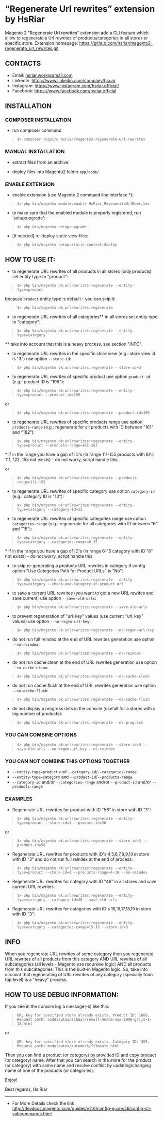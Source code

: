 “Regenerate Url rewrites” extension by HsRiar
=====================
Magento 2 "Regenerate Url rewrites" extension add a CLI feature which allow to regenerate a Url rewrites of products/categories in all stores or specific store.
Extension homepage: https://github.com/hsriar/magento2-regenerate_url_rewrites.git

## CONTACTS
* Email: hsriar.work@gmail.com
* LinkedIn: https://www.linkedin.com/company/hsriar
* Instagram: https://www.instagram.com/hsriar.official/
* Facebook: https://www.facebook.com/hsriar.official

## INSTALLATION

### COMPOSER INSTALLATION
* run composer command:
>`$> composer require hsriar/magento2-regenerate-url-rewrites`

### MANUAL INSTALLATION
* extract files from an archive

* deploy files into Magento2 folder `app/code/`

### ENABLE EXTENSION
* enable extension (use Magento 2 command line interface \*):
>`$> php bin/magento module:enable HsRiar_RegenerateUrlRewrites`

* to make sure that the enabled module is properly registered, run 'setup:upgrade':
>`$> php bin/magento setup:upgrade`

* [if needed] re-deploy static view files:
>`$> php bin/magento setup:static-content:deploy`


## HOW TO USE IT:
* to regenerate URL rewrites of all products in all stores (only products) set entity type to "product":
>`$> php bin/magento ok:urlrewrites:regenerate --entity-type=product`

because `product` entity type is default - you can skip it:
>`$> php bin/magento ok:urlrewrites:regenerate`

* to regenerate URL rewrites of all categories\*\* in all stores set entity type to "category":
>`$> php bin/magento ok:urlrewrites:regenerate --entity-type=category`

\*\* take into account that this is a heavy process, see section "INFO".

* to regenerate URL rewrites in the specific store view (e.g.: store view id is "3") use option `--store-id`:
>`$> php bin/magento ok:urlrewrites:regenerate --store-id=3`

* to regenerate URL rewrites of specific product use option `product-id` (e.g.: product ID is "199"):
>`$> php bin/magento ok:urlrewrites:regenerate --entity-type=product --product-id=199`

or
>`$> php bin/magento ok:urlrewrites:regenerate --product-id=199`

* to regenerate URL rewrites of specific products range use option `products-range` (e.g.: regenerate for all products with ID between "161" and "182"):
>`$> php bin/magento ok:urlrewrites:regenerate --entity-type=product --products-range=161-182`

\* if in the range you have a gap of ID's (in range 111-155 products with ID's 111, 122, 155 not exists) - do not worry, script handle this.

or
>`$> php bin/magento ok:urlrewrites:regenerate --products-range=111-155`

* to regenerate URL rewrites of specific category use option `category-id` (e.g.: category ID is "13"):
>`$> php bin/magento ok:urlrewrites:regenerate --entity-type=category --category-id=13`

* to regenerate URL rewrites of specific categories range use option `categories-range` (e.g.: regenerate for all categories with ID between "6" and "15"):
>`$> php bin/magento ok:urlrewrites:regenerate --entity-type=category --categories-range=6-15`

\* if in the range you have a gap of ID's (in range 6-15 category with ID "8" not exists) - do not worry, script handle this.

* to skip re-generating a products URL rewrites in category if config option "Use Categories Path for Product URLs" is "No":
>`$> php bin/magento ok:urlrewrites:regenerate --entity-type=category --check-use-category-in-product-url`

* to save a current URL rewrites (you want to get a new URL rewites and save current) use option `--save-old-urls`:
>`$> php bin/magento ok:urlrewrites:regenerate --save-old-urls`

* to prevent regeneration of "url_key" values (use current "url_key" values) use option `--no-regen-url-key`:
>`$> php bin/magento ok:urlrewrites:regenerate --no-regen-url-key`

* do not run full reindex at the end of URL rewrites generation use option `--no-reindex`:
>`$> php bin/magento ok:urlrewrites:regenerate --no-reindex`

* do not run cache:clean at the end of URL rewrites generation use option `--no-cache-clean`:
>`$> php bin/magento ok:urlrewrites:regenerate --no-cache-clean`

* do not run cache:flush at the end of URL rewrites generation use option `--no-cache-flush`:
>`$> php bin/magento ok:urlrewrites:regenerate --no-cache-flush`

* do not display a progress dots in the console (usefull for a stores with a big number of products):
>`$> php bin/magento ok:urlrewrites:regenerate --no-progress`

### YOU CAN COMBINE OPTIONS
>`$> php bin/magento ok:urlrewrites:regenerate --store-id=3 --save-old-urls --no-regen-url-key --no-reindex`

### YOU CAN NOT COMBINE THIS OPTIONS TOGETHER
* `--entity-type=product` and `--category-id`/`--categories-range`
* `--entity-type=category` and `--product-id`/`--products-range`
* `--category-id` and/or `--categories-range` and/or `--product-id` and/or `--products-range`

### EXAMPLES
* Regenerate URL rewrites for product with ID "56" in store with ID "3":
>`$> php bin/magento ok:urlrewrites:regenerate --entity-type=product --store-id=3 --product-id=56`

or
>`$> php bin/magento ok:urlrewrites:regenerate --store-id=3 --product-id=56`

* Regenerate URL rewrites for products with ID's 4,5,6,7,8,9,10 in store with ID "3" and do not run full reindex at the end of process:
>`$> php bin/magento ok:urlrewrites:regenerate --entity-type=product --store-id=3 --products-range=4-10 --no-reindex`

* Regenerate URL rewrites for category with ID "48" in all stores and save current URL rewrites:
>`$> php bin/magento ok:urlrewrites:regenerate --entity-type=category --category-id=48 --save-old-urls`

* Regenerate URL rewrites for categories with ID's 15,16,17,18,19 in store with ID "3":
>`$> php bin/magento ok:urlrewrites:regenerate --entity-type=category --categories-range=15-19 --store-id=3`

## INFO
When you regenerate URL rewrites of some category then you regenerate URL rewrites of all products from this category AND URL rewrites of all subcategories (all levels - Magento use recursive logic) AND all products from this subcategories. This is the built-in Magento logic. So, take into account that regenerating of URL rewrites of any category (specially from top level) is a "heavy" process.

## HOW TO USE DEBUG INFORMATION:
If you see in the console log a message(-s) like this:
>`URL key for specified store already exists. Product ID: 1680. Request path: modelautos/schaal/revell-honda-nsx-1990-grijs-1-18.html`

or

>`URL key for specified store already exists. Category ID: 359. Request path: modelautos/automerk/filmauto.html`

Then you can find a product (or category) by provided ID and copy product (or category) name. After that you can search in the store for the product (or category) with same name and resolve conflict by updating/changing name of one of the products (or categories).

Enjoy!

Best regards,
Hs Riar

-------------

* For More Details check the link  http://devdocs.magento.com/guides/v2.0/config-guide/cli/config-cli-subcommands.html
